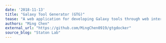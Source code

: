 ```yaml
---
date: '2018-11-13'
title: "Galaxy Tool Generator (GTG)"
tease: "A web application for developing Galaxy tools through web interfaces"
authors: "Ming Chen"
external_url: "https://github.com/MingChen0919/gtgdocker"
source_blog: "Staton Lab"
---
```


